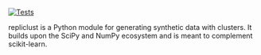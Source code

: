 [![Tests](https://github.com/mzelling/repliclust/actions/workflows/tests.yml/badge.svg)](https://github.com/mzelling/repliclust/actions/workflows/tests.yml)

repliclust is a Python module for generating synthetic data with 
clusters. It builds upon the SciPy and NumPy ecosystem and is meant
to complement scikit-learn.
